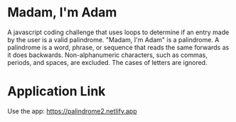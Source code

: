 # Madam, I'm Adam
A javascript coding challenge that uses loops to determine if an entry made by the user is a valid palindrome. "Madam, I'm Adam" is a palindrome. A palindrome is a word, phrase, or sequence that reads the same forwards as it does backwards. Non-alphanumeric characters, such as commas, periods, and spaces, are excluded. The cases of letters are ignored.

# Application Link
Use the app: https://palindrome2.netlify.app